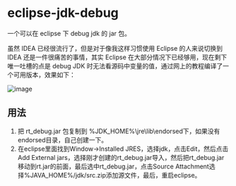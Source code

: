 # eclipse-jdk-debug

一个可以在 eclipse 下 debug jdk 的 jar 包。

虽然 IDEA 已经很流行了，但是对于像我这样习惯使用 Eclipse 的人来说切换到 IDEA 还是一件很痛苦的事情，其实 Eclipse 在大部分情况下已经够用，现在剩下唯一吐槽的点是 debug JDK 时无法看源码中变量的值，通过网上的教程编译了一个可用版本，效果如下：

![image](https://user-images.githubusercontent.com/1752994/109802193-795d7180-7c5a-11eb-8610-97898e2d633a.png)


## 用法

1. 把 rt_debug.jar 包复制到 %JDK_HOME%\jre\lib\endorsed下，如果没有endorsed目录，自己创建一下。
1. 在eclipse里面找到Window->Installed JRES，选择jdk，点击Edit，然后点击Add External jars，选择刚才创建的rt_debug.jar导入，然后把rt_debug.jar移动到rt.jar的前面，最后选中rt_debug.jar，点击Source Attachment选择%JAVA_HOME%/jdk/src.zip添加源文件，最后，重启eclipse。
